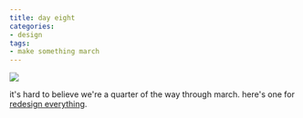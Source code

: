 ```yaml
---
title: day eight
categories:
- design
tags:
- make something march
---
```


![](/blog/old-uploads/2012/03/theGoonies-colour.png)

it's hard to believe we're a quarter of the way through march. here's one for [redesign everything](http://redesigneverything.tumblr.com/).
